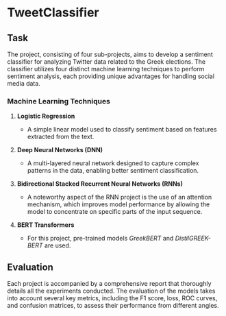 # TweetClassifier

## Task
The project, consisting of four sub-projects, aims to develop a sentiment classifier for analyzing Twitter data related to the Greek elections. The classifier utilizes four distinct machine learning techniques to perform sentiment analysis, each providing unique advantages for handling social media data.

### Machine Learning Techniques

1. **Logistic Regression**
   - A simple linear model used to classify sentiment based on features extracted from the text.

2. **Deep Neural Networks (DNN)**
   - A multi-layered neural network designed to capture complex patterns in the data, enabling better sentiment classification.

3. **Bidirectional Stacked Recurrent Neural Networks (RNNs)**
   - A noteworthy aspect of the RNN project is the use of an attention mechanism, which improves model performance by allowing the model to concentrate on specific parts of the input sequence.

4. **BERT Transformers**
   - For this project, pre-trained models *GreekBERT* and *DistilGREEK-BERT* are used.


## Evaluation
Each project is accompanied by a comprehensive report that thoroughly details all the experiments conducted. The evaluation of the models takes into account several key metrics, including the F1 score, loss, ROC curves, and confusion matrices, to assess their performance from different angles.


